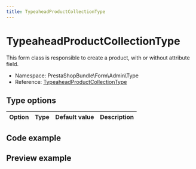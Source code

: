 ```yaml
---
title: TypeaheadProductCollectionType
---
```


# TypeaheadProductCollectionType

This form class is responsible to create a product, with or without attribute field.

- Namespace: PrestaShopBundle\Form\Admin\Type
- Reference: [TypeaheadProductCollectionType](https://github.com/PrestaShop/PrestaShop/blob/8.0.x/src/PrestaShopBundle/Form/Admin/Type/TypeaheadProductCollectionType.php)

## Type options

| Option       | Type   | Default value                     | Description                                                                               |
| :----------- | :----- | :-------------------------------- | :---------------------------------------------------------------------------------------- |

## Code example


## Preview example

